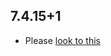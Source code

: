 ## 7.4.15+1

- Please [look to this](https://dooboolab.github.io/flutter_sound/book/CHANGELOG.html)

